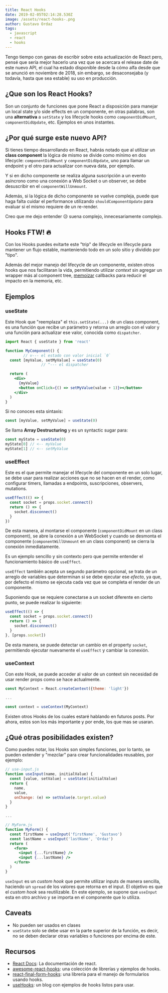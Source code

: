 ```yaml
---
title: React Hooks
date: 2019-02-05T02:14:28.530Z
image: /assets/react-hooks-.png
author: Gustavo Ordaz
tags:
  - javascript
  - react
  - hooks
---
```

Tengo tiempo con ganas de escribir sobre esta actualización de React pero, pensé que sería mejor hacerlo una vez que se acercara el release date de este nuevo API, el cual ha estado disponible desde la cómo alfa desde que se anunció en noviembre de 2018, sin embargo, se desaconsejaba (y todavía, hasta que sea estable) su uso en producción.  
  
## ¿Que son los React Hooks?  
  
Son un conjunto de funciones que pone React a disposición para manejar un local state y/o side effects en un componente, en otras palabras, son una **alternativa** a `setState` y los lifecycle hooks como `componentDidMount`, `componentDidUpdate`, etc. Ejemplos en unos instantes.  
  
## ¿Por qué surge este nuevo API?  
  
Si tienes tiempo desarrollando en React, habrás notado que al utilizar un **class component** la lógica de mismo se divide como mínimo en dos lifecycle: `componentDidMount` y `componentDidUpdate`, uno para llamar un endpoint y el otro para actualizar con nueva data, por ejemplo.  
  
Y si en dicho componente se realiza alguna suscripción a un evento asíncrono como una conexión a Web Socket o un observer, se debe desuscribir en el `componentWillUnmount`.  
  
Además, si la lógica de dicho componente se vuelve compleja, puede que haga falta cuidar el performance utilizando `shouldComponentUpdate` para evaluar si el mismo requiere de un re-render.  
  
Creo que me dejo entender 😥 suena complejo, innecesariamente complejo.  
  
## Hooks FTW! 🔥  
  
Con los Hooks puedes evitarte este "trip" de lifecycle en lifecycle para mantener un flujo estable, manteniendo todo en un solo sitio y dividido por "tipo".
  
Además del mejor manejo del lifecycle de un componente, existen otros hooks que nos facilitaran la vida, permitiendo utilizar *context* sin agregar un wrapper más al component tree, [memoizar](https://en.wikipedia.org/wiki/Memoization) callbacks para reducir el impacto en la memoria, etc.  
  
## Ejemplos  
  
### useState  
  
Este Hook que "reemplaza" el `this.setState(...)` de un class component, es una función que recibe un parámetro y retorna un arreglo con el valor y una función para actualizar ese valor, conocida como `dispatcher`.

```jsx
import React { useState } from 'react'

function MyComponent() {
        // v--- el estado con valor inicial `0`
  const [myValue, setMyValue] = useState(0)
                // ^--- el dispatcher

  return (
    <div>
      {myValue}
      <button onClick={() => setMyValue(value + 1)}></button>
    </div>
  )
}
```

Si no conoces esta sintaxis: 

```js
const [myValue, setMyValue] = useState(0)
```

Se llama **Array Destructuring** y es un syntactic sugar para:

```js
const myState = useState(0)
myState[0] // <-- myValue
myState[1] // <-- setMyValue
```

### useEffect

Este es el que permite manejar el lifecycle del componente en un solo lugar, se debe usar para realizar acciones que no se hacen en el render, como configurar timers, llamadas a endpoints, suscripciones, observers, mutations.

```js
useEffect(() => {
  const socket = props.socket.connect()
  return () => {
    socket.disconnect()
  }
})
```

De esta manera, al montarse el componente (`componentDidMount` en un class component), se abre la conexión a un WebSocket y cuando se desmonta el componente (`componentWillUnmount` en un class component) se cierra la conexión inmediatamente.

Es un ejemplo sencillo y sin contexto pero que permite entender el funcionamiento básico de `useEffect`.

`useEffect` también acepta un segundo parámetro opcional, se trata de un arreglo de variables que determinan si se debe ejecutar ese *efecto*, ya que, por defecto el mismo se ejecuta cada vez que se completa el render de un componente.

Suponiendo que se requiere conectarse a un socket diferente en cierto punto, se puede realizar lo siguiente: 

```js
useEffect(() => {
  const socket = props.socket.connect()
  return () => {
    socket.disconnect()
  }
}, [props.socket])
```

De esta manera, se puede detectar un cambio en el property `socket`, permitiendo ejecutar nuevamente el `useEffect` y cambiar la conexión.

### useContext

Con este Hook, se puede acceder al valor de un context sin necesidad de usar render props como se hace actualmente.

```js
const MyContext = React.createContext({theme: 'light'})

...

const context = useContext(MyContext)
```

Existen otros Hooks de los cuales estaré hablando en futuros posts. Por ahora, estos son los más importante y por ende, los que mas se usaran.

## ¿Qué otras posibilidades existen?

Como puedes notar, los Hooks son simples funciones, por lo tanto, se pueden extender y "mezclar" para crear funcionalidades reusables, por ejemplo:

```jsx
// use-input.js
function useInput(name, initialValue) {
  const [value, setValue] = useState(initialValue)
  return {
    name,
    value,
    onChange: (e) => setValue(e.target.value)
  }
}

...

// MyForm.js
function MyForm() {
  const firstName = useInput('firstName', 'Gustavo')
  const lastName = useInput('lastName', 'Ordaz')
  return (
    <form>
      <input {...firstName} />
      <input {...lastName} />
    </form>
  )
}
```

`useInput` es un *custom hook* que permite utilizar inputs de manera sencilla, haciendo un `spread` de los valores que retorna en el input. El objetivo es que el *custom hook* sea reutilizable. En este ejemplo, se supone que `useInput` esta en otro archivo y se importa en el componente que lo utiliza.

## Caveats

- No pueden ser usados en clases
- `useState` solo se debe usar en la parte superior de la función, es decir, no se deben declarar otras variables o funciones por encima de este.

## Recursos

- [React Docs](https://reactjs.org/docs/hooks-reference.html#basic-hooks): La documentación de react.
- [awesome-react-hooks](https://github.com/rehooks/awesome-react-hooks): una colección de librerías y ejemplos de hooks.
- [react-final-form-hooks](https://github.com/final-form/react-final-form-hooks): una librería para el manejo de formularios usando hooks.
- [useHooks](https://usehooks.com/): un blog con ejemplos de hooks listos para usar.
